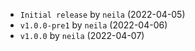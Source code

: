 - `Initial release` by `neila` (2022-04-05)
- `v1.0.0-pre1` by `neila` (2022-04-06)
- `v1.0.0` by `neila` (2022-04-07)
